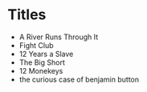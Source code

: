 # Titles
* A River Runs Through It 
* Fight Club 
* 12 Years a Slave
* The Big Short 
* 12 Monekeys
* the curious case of benjamin button
